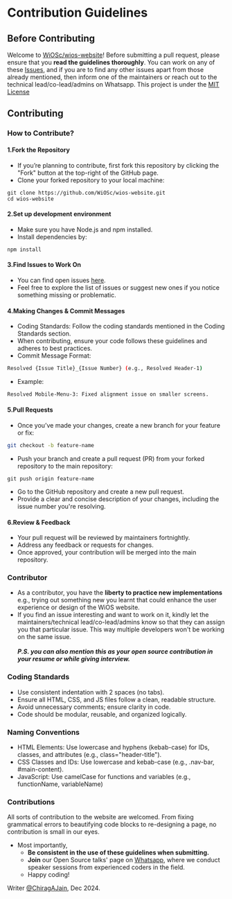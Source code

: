 # Contribution Guidelines

## Before Contributing
Welcome to [WiOSc/wios-website](https://github.com/WiOSc/wios-website/)! Before submitting a pull request, please ensure that you **read the guidelines thoroughly**. You can work on any of these [Issues](https://github.com/WiOSc/wios-website/issues), and if you are to find any other issues apart from those already mentioned, then inform one of the maintainers or reach out to the technical lead/co-lead/admins on Whatsapp. 
This project is under the [MIT License](LICENSE)

## Contributing
### How to Contribute?
#### 1.Fork the Repository
 - If you’re planning to contribute, first fork this repository by clicking the "Fork" button at the top-right of the GitHub page.
 - Clone your forked repository to your local machine:

```
git clone https://github.com/WiOSc/wios-website.git
cd wios-website
```
#### 2.Set up development environment
 - Make sure you have Node.js and npm installed.
 - Install dependencies by:
```
npm install
```
#### 3.Find Issues to Work On
 - You can find open issues [here](https://github.com/WiOSc/wios-website/issues).
 - Feel free to explore the list of issues or suggest new ones if you notice something missing or problematic.
#### 4.Making Changes & Commit Messages
 - Coding Standards: Follow the coding standards mentioned in the Coding Standards section.
 - When contributing, ensure your code follows these guidelines and adheres to best practices.
 - Commit Message Format:
```bash
Resolved {Issue Title}_{Issue Number} (e.g., Resolved Header-1)
```
 - Example:
```bash
Resolved Mobile-Menu-3: Fixed alignment issue on smaller screens.
```
#### 5.Pull Requests
 - Once you’ve made your changes, create a new branch for your feature or fix:
```bash
git checkout -b feature-name
```
- Push your branch and create a pull request (PR) from your forked repository to the main repository:
```
git push origin feature-name
```
 - Go to the GitHub repository and create a new pull request.
 - Provide a clear and concise description of your changes, including the issue number you're resolving.
#### 6.Review & Feedback
 - Your pull request will be reviewed by maintainers fortnightly.
 - Address any feedback or requests for changes.
 - Once approved, your contribution will be merged into the main repository.
### Contributor
- As a contributor, you have the __liberty to practice new implementations__ e.g., trying out something new you learnt that could enhance the user experience or design of the WiOS website.
- If you find an issue interesting and want to work on it, kindly let the maintainers/technical lead/co-lead/admins know so that they can assign you that particular issue. This way multiple developers won't be working on the same issue.<br><br>
 *__P.S. you can also mention this as your open source contribution in your resume or while giving interview.__*
  
### Coding Standards
 - Use consistent indentation with 2 spaces (no tabs).
 - Ensure all HTML, CSS, and JS files follow a clean, readable structure.
 - Avoid unnecessary comments; ensure clarity in code.
 - Code should be modular, reusable, and organized logically.
### Naming Conventions
 - HTML Elements: Use lowercase and hyphens (kebab-case) for IDs, classes, and attributes (e.g., class="header-title").
 - CSS Classes and IDs: Use lowercase and kebab-case (e.g., .nav-bar, #main-content).
 - JavaScript: Use camelCase for functions and variables (e.g., functionName, variableName)
### Contributions
All sorts of contribution to the website are welcomed. From fixing grammatical errors to beautifying code blocks to re-designing a page, no contribution is small in our eyes. 

- Most importantly,
  - __Be consistent in the use of these guidelines when submitting.__
  - __Join__ our Open Source talks' page on [Whatsapp](https://chat.whatsapp.com/EbP55UnqDuL31dtYb93dE0), where we conduct speaker sessions from experienced coders in the field.
  - Happy coding!
 
Writer [@ChiragAJain](https://github.com/ChiragAJain), Dec 2024.


